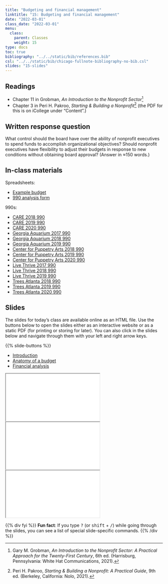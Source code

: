 ```yaml
---
title: "Budgeting and financial management"
linktitle: "15: Budgeting and financial management"
date: "2022-03-01"
class_date: "2022-03-01"
menu:
  class:
    parent: Classes
    weight: 15
type: docs
toc: true
bibliography: "../../static/bib/references.bib"
csl: "../../static/bib/chicago-fullnote-bibliography-no-bib.csl"
slides: "15-slides"
---
```


## Readings

-   <i class="fas fa-book"></i> Chapter 11 in Grobman, *An Introduction to the Nonprofit Sector*[^1]
-   <i class="fas fa-file-pdf"></i> Chapter 3 in Peri H. Pakroo, *Starting & Building a Nonprofit*[^2] (the PDF for this is on iCollege under “Content”.)

## Written response question

What control should the board have over the ability of nonprofit executives to spend funds to accomplish organizational objectives? Should nonprofit executives have flexibility to adjust their budgets in response to new conditions without obtaining board approval? (Answer in ≈150 words.)

## In-class materials

Spreadsheets:

-   <i class="fas fa-table"></i> [Example budget](https://docs.google.com/spreadsheets/d/1sopDY2Gt_evdK1JQNhoXue8Fguy2nY1m9mdlxj0PSVE/edit?usp=sharing)
-   <i class="fas fa-table"></i> [990 analysis form](https://docs.google.com/spreadsheets/d/1EmYmdi5EVyC7OyZgYVO1NHZXY0dT7ejXZYXIX6ZaOXo/edit?usp=sharing)

990s:

-   <i class="far fa-file-pdf"></i> [CARE 2018 990](/files/990s/CARE-2018-990.pdf)
-   <i class="far fa-file-pdf"></i> [CARE 2019 990](/files/990s/CARE-2019-990.pdf)
-   <i class="far fa-file-pdf"></i> [CARE 2020 990](/files/990s/CARE-2020-990.pdf)
-   <i class="far fa-file-pdf"></i> [Georgia Aquarium 2017 990](/files/990s/Georgia-Aquarium-2017-990.pdf)
-   <i class="far fa-file-pdf"></i> [Georgia Aquarium 2018 990](/files/990s/Georgia-Aquarium-2018-990.pdf)
-   <i class="far fa-file-pdf"></i> [Georgia Aquarium 2019 990](/files/990s/Georgia-Aquarium-2019-990.pdf)
-   <i class="far fa-file-pdf"></i> [Center for Puppetry Arts 2018 990](/files/990s/Center-for-Puppetry-Arts-2018-990.pdf)
-   <i class="far fa-file-pdf"></i> [Center for Puppetry Arts 2019 990](/files/990s/Center-for-Puppetry-Arts-2019-990.pdf)
-   <i class="far fa-file-pdf"></i> [Center for Puppetry Arts 2020 990](/files/990s/Center-for-Puppetry-Arts-2020-990.pdf)
-   <i class="far fa-file-pdf"></i> [Live Thrive 2017 990](/files/990s/Live-Thrive-2017-990.pdf)
-   <i class="far fa-file-pdf"></i> [Live Thrive 2018 990](/files/990s/Live-Thrive-2018-990.pdf)
-   <i class="far fa-file-pdf"></i> [Live Thrive 2019 990](/files/990s/Live-Thrive-2019-990.pdf)
-   <i class="far fa-file-pdf"></i> [Trees Atlanta 2018 990](/files/990s/Trees-Atlanta-2018-990.pdf)
-   <i class="far fa-file-pdf"></i> [Trees Atlanta 2019 990](/files/990s/Trees-Atlanta-2019-990.pdf)
-   <i class="far fa-file-pdf"></i> [Trees Atlanta 2020 990](/files/990s/Trees-Atlanta-2020-990.pdf)

## Slides

The slides for today’s class are available online as an HTML file. Use the buttons below to open the slides either as an interactive website or as a static PDF (for printing or storing for later). You can also click in the slides below and navigate through them with your left and right arrow keys.

{{% slide-buttons %}}

<ul class="nav nav-tabs" id="slide-tabs" role="tablist">
<li class="nav-item">
<a class="nav-link active" id="introduction-tab" data-toggle="tab" href="#introduction" role="tab" aria-controls="introduction" aria-selected="true">Introduction</a>
</li>
<li class="nav-item">
<a class="nav-link" id="anatomy-of-a-budget-tab" data-toggle="tab" href="#anatomy-of-a-budget" role="tab" aria-controls="anatomy-of-a-budget" aria-selected="false">Anatomy of a budget</a>
</li>
<li class="nav-item">
<a class="nav-link" id="financial-analysis-tab" data-toggle="tab" href="#financial-analysis" role="tab" aria-controls="financial-analysis" aria-selected="false">Financial analysis</a>
</li>
</ul>

<div id="slide-tabs" class="tab-content">

<div id="introduction" class="tab-pane fade show active" role="tabpanel" aria-labelledby="introduction-tab">

<div class="embed-responsive embed-responsive-16by9">

<iframe class="embed-responsive-item" src="/slides/15-slides.html#1">
</iframe>

</div>

</div>

<div id="anatomy-of-a-budget" class="tab-pane fade" role="tabpanel" aria-labelledby="anatomy-of-a-budget-tab">

<div class="embed-responsive embed-responsive-16by9">

<iframe class="embed-responsive-item" src="/slides/15-slides.html#anatomy">
</iframe>

</div>

</div>

<div id="financial-analysis" class="tab-pane fade" role="tabpanel" aria-labelledby="financial-analysis-tab">

<div class="embed-responsive embed-responsive-16by9">

<iframe class="embed-responsive-item" src="/slides/15-slides.html#analysis">
</iframe>

</div>

</div>

</div>

{{% div fyi %}}
**Fun fact**: If you type <kbd>?</kbd> (or <kbd>shift</kbd> + <kbd>/</kbd>) while going through the slides, you can see a list of special slide-specific commands.
{{% /div %}}

[^1]: Gary M. Grobman, *An Introduction to the Nonprofit Sector: A Practical Approach for the Twenty-First Century*, 6th ed. (Harrisburg, Pennsylvania: White Hat Communications, 2021).

[^2]: Peri H. Pakroo, *Starting & Building a Nonprofit: A Practical Guide*, 9th ed. (Berkeley, California: Nolo, 2021).

